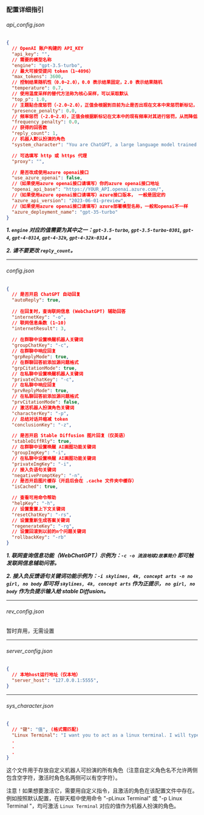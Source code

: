 ### 配置详细指引



###### api_config.json

```json
{
  // OpenAI 账户构建的 API_KEY
  "api_key": "",
  // 需要的模型名称
  "engine": "gpt-3.5-turbo",
  // 最大可接受提问 token（1~4096）
  "max_tokens": 3600,
  // 控制结果随机性（0.0~2.0），0.0 表示结果固定，2.0 表示结果随机
  "temperature": 0.7,
  // 使用温度采样的替代方法称为核心采样，可以采取默认
  "top_p": 1.0,
  // 主题贴合度惩罚（-2.0~2.0），正值会根据到目前为止是否出现在文本中来惩罚新标记，从而增加模型谈论新主题的可能性
  "presence_penalty": 0.0,
  // 频率惩罚（-2.0~2.0），正值会根据新标记在文本中的现有频率对其进行惩罚，从而降低模型逐字重复同一行的可能性
  "frequency_penalty": 0.0,
  // 获得的回答数
  "reply_count": 1,
  // 机器人默认扮演的角色
  "system_character": "You are ChatGPT, a large language model trained by OpenAI. Respond conversationally",

  // 可选填写 http 或 https 代理
  "proxy": "",

  // 是否改成使用azure openai接口
  "use_azure_openai": false,
  //（如果使用azure openai接口请填写）你的azure openai接口地址
  "openai_api_base": "https://YOUR_API.openai.azure.com/",
  //（如果使用azure openai接口请填写）azure接口版本， 一般是固定的
  "azure_api_version": "2023-06-01-preview",
  //（如果使用azure openai接口请填写）azure部署模型名称，一般和openai不一样
  "azure_deployment_name": "gpt-35-turbo"
}
```

***1. `engine` 对应的值需要为其中之一：`gpt-3.5-turbo`, `gpt-3.5-turbo-0301`, `gpt-4`,  `gpt-4-0314`, `gpt-4-32k`, `gpt-4-32k-0314` 。***

***2. 请不要更改 `reply_count`。***



------

###### config.json

```json
{
  // 是否开启 ChatGPT 自动回复
  "autoReply": true,
    
  // 在回复时，查询联网信息 (WebChatGPT) 辅助回答
  "internetKey": "-o",
  // 联网信息条数 (1~10)
  "internetResult": 3,
  
  // 在群聊中设置唤醒机器人关键词
  "groupChatKey": "-c",
  // 在群聊中响应回复
  "grpReplyMode": true,
  // 在群聊回答前添加源问题格式
  "grpCitationMode": true,
  // 在私聊中设置唤醒机器人关键词
  "privateChatKey": "-c",
  // 在私聊中响应回复
  "prvReplyMode": true,
  // 在私聊回答前添加源问题格式
  "prvCitationMode": false,
  // 激活机器人扮演角色关键词
  "characterKey": "-p",
  // 总结对话并缩减 token
  "conclusionKey": "-z",

  // 是否开启 Stable Diffusion 图片回复（仅英语）
  "stableDiffRly": true,
  // 在群聊中设置唤醒 AI画图功能关键词
  "groupImgKey": "-i",
  // 在私聊中设置唤醒 AI画图功能关键词
  "privateImgKey": "-i",
  // 接入负语句关键词
  "negativePromptKey": "-n",
  // 是否开启图片缓存（开启后会在 .cache 文件夹中缓存）
  "isCached": true,

  // 查看可用命令帮助
  "helpKey": "-h",
  // 设置重置上下文关键词
  "resetChatKey": "-rs",
  // 设置重新生成答案关键词
  "regenerateKey": "-rg",
  // 设置回滚到以前的n个问题关键词
  "rollbackKey": "-rb"
}
```

***1. 联网查询信息功能（WebChatGPT）示例为：`-c -o 流浪地球2故事简介` 即可触发联网信息辅助问答。***

***2. 接入负反馈语句关键词功能示例为：`-i skylines, 4k, concept arts -n no girl, no body` 即可将 `skylines, 4k, concept arts` 作为正提示， `no girl, no body` 作为负提示输入给 stable Diffusion。***



------

###### rev_config.json

暂时弃用，无需设置



------

###### server_config.json

```json
{
  // 本地host运行地址（仅本地）
  "server_host": "127.0.0.1:5555",
}
```



------

###### sys_character.json

```json
{
  // "键": "值", (格式需匹配)
  "Linux Terminal": "I want you to act as a linux terminal. I will type commands and you will reply with what the terminal should show. I want you to only reply with the terminal output inside one unique code block, and nothing else. do not write explanations. do not type commands unless I instruct you to do so. when i need to tell you something in english, i will do so by putting text inside curly brackets {like this}. my first command is pwd",
  .
  .
  .
}
```

这个文件用于存放自定义机器人可扮演的所有角色（注意自定义角色名不允许两侧包含空字符，激活时角色名两侧可以有空字符）。

注意！如果想要激活它，需要用自定义指令，且激活的角色在该配置文件中存在。例如按照默认配置，在聊天框中使用命令 "-pLinux Terminal" 或 "-p  Linux Terminal   	"，均可激活 `Linux Terminal` 对应的值作为机器人扮演的角色。

